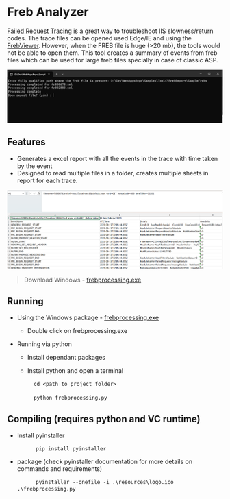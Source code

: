 # Freb Analyzer

[Failed Request Tracing](https://learn.microsoft.com/en-us/iis/troubleshoot/using-failed-request-tracing/using-failed-request-tracing-rules-to-troubleshoot-application-request-routing-arr)
is a great way to troubleshoot IIS slowness/return codes. The trace files can be opened used Edge/IE and using the [FrebViewer](https://github.com/sujeetsharma/FrebViewer). However, when the FREB file is huge (>20 mb), the tools would not be able to open them. This tool creates a summary of events from freb files which can be used for large freb files specially in case of classic ASP.

![App Screenshot](./resources/ss.png)

## Features
* Generates a excel report with all the events in the trace with time taken by the event
* Designed to read multiple files in a folder, creates multiple sheets in report for each trace.

![App Screenshot](./resources/excel_report.png)

> Download Windows - [frebprocessing.exe](./dist/httpload.exe)


## Running

* Using the Windows package - [frebprocessing.exe](./dist/frebprocessing.exe)
    * Double click on frebprocessing.exe

* Running via python
    * Install dependant packages
    * Install python and open a terminal

            cd <path to project folder>

            python frebprocessing.py

## Compiling (requires python and VC runtime)

* Install pyinstaller 
    
            pip install pyinstaller

* package (check pyinstaller documentation for more details on commands and requirements)
  
            pyinstaller --onefile -i .\resources\logo.ico .\frebprocessing.py


